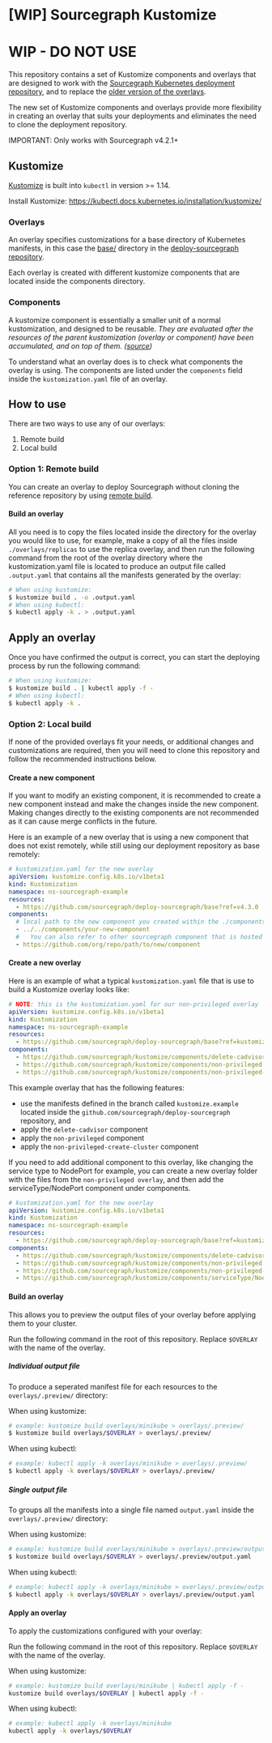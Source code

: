 # [WIP] Sourcegraph Kustomize

# WIP - DO NOT USE

This repository contains a set of Kustomize components and overlays that are designed to work with the [Sourcegraph Kubernetes deployment repository](https://sourcegraph.com/github.com/sourcegraph/deploy-sourcegraph), and to replace the [older version of the overlays](https://sourcegraph.com/github.com/sourcegraph/deploy-sourcegraph/-/tree/overlays).

The new set of Kustomize components and overlays provide more flexibility in creating an overlay that suits your deployments and eliminates the need to clone the deployment repository.

IMPORTANT: Only works with Sourcegraph v4.2.1+

## Kustomize

[Kustomize](https://kustomize.io/) is built into `kubectl` in version >= 1.14.

Install Kustomize: https://kubectl.docs.kubernetes.io/installation/kustomize/

### Overlays

An overlay specifies customizations for a base directory of Kubernetes manifests, in this case the [base/](https://sourcegraph.com/github.com/sourcegraph/deploy-sourcegraph@master/-/tree/base) directory in the [deploy-sourcegraph repository](https://sourcegraph.com/github.com/sourcegraph/deploy-sourcegraph@master).

Each overlay is created with different kustomize components that are located inside the components directory.

### Components

A kustomize component is essentially a smaller unit of a normal kustomization, and designed to be reusable. _They are evaluated after the resources of the parent kustomization (overlay or component) have been accumulated, and on top of them. ([source](https://sourcegraph.com/github.com/kubernetes/enhancements@master/-/blob/keps/sig-cli/1802-kustomize-components/README.md#proposal))_

To understand what an overlay does is to check what components the overlay is using. The components are listed under the `components` field inside the `kustomization.yaml` file of an overlay.

## How to use

There are two ways to use any of our overlays:

1. Remote build
2. Local build

### Option 1: Remote build

You can create an overlay to deploy Sourcegraph without cloning the reference repository by using [remote build](https://github.com/kubernetes-sigs/kustomize/blob/master/examples/remoteBuild.md).

#### Build an overlay

All you need is to copy the files located inside the directory for the overlay you would like to use, for example, make a copy of all the files inside `./overlays/replicas` to use the replica overlay, and then run the following command from the root of the overlay directory where the kustomization.yaml file is located to produce an output file called `.output.yaml` that contains all the manifests generated by the overlay:

```bash
# When using kustomize:
$ kustomize build . -o .output.yaml
# When using kubectl:
$ kubectl apply -k . > .output.yaml
```

## Apply an overlay

Once you have confirmed the output is correct, you can start the deploying process by run the following command:

```bash
# When using kustomize:
$ kustomize build . | kubectl apply -f -
# When using kubectl:
$ kubectl apply -k .
```

### Option 2: Local build

If none of the provided overlays fit your needs, or additional changes and customizations are required, then you will need to clone this repository and follow the recommended instructions below.

#### Create a new component

If you want to modify an existing component, it is recommended to create a new component instead and make the changes inside the new component. Making changes directly to the existing components are not recommended as it can cause merge conflicts in the future.

Here is an example of a new overlay that is using a new component that does not exist remotely, while still using our deployment repository as base remotely:

```yaml
# kustomization.yaml for the new overlay
apiVersion: kustomize.config.k8s.io/v1beta1
kind: Kustomization
namespace: ns-sourcegraph-example
resources:
  - https://github.com/sourcegraph/deploy-sourcegraph/base?ref=v4.3.0
components:
  # local path to the new component you created within the ./components folder
  - ../../components/your-new-component
  #   You can also refer to other sourcegraph component that is hosted in other remote repository
  - https://github.com/org/repo/path/to/new/component
```

#### Create a new overlay

Here is an example of what a typical `kustomization.yaml` file that is use to build a Kustomize overlay looks like:

```yaml
# NOTE: this is the kustomization.yaml for our non-privileged overlay
apiVersion: kustomize.config.k8s.io/v1beta1
kind: Kustomization
namespace: ns-sourcegraph-example
resources:
  - https://github.com/sourcegraph/deploy-sourcegraph/base?ref=kustomize.example
components:
  - https://github.com/sourcegraph/kustomize/components/delete-cadvisor
  - https://github.com/sourcegraph/kustomize/components/non-privileged
  - https://github.com/sourcegraph/kustomize/components/non-privileged-create-cluster
```

This example overlay that has the following features:

- use the manifests defined in the branch called `kustomize.example` located inside the `github.com/sourcegraph/deploy-sourcegraph` repository, and
- apply the `delete-cadvisor` component
- apply the `non-privileged` component
- apply the `non-privileged-create-cluster` component

If you need to add additional component to this overlay, like changing the service type to NodePort for example, you can create a new overlay folder with the files from the `non-privileged overlay`, and then add the serviceType/NodePort component under components.

```yaml
# kustomization.yaml for the new overlay
apiVersion: kustomize.config.k8s.io/v1beta1
kind: Kustomization
namespace: ns-sourcegraph-example
resources:
  - https://github.com/sourcegraph/deploy-sourcegraph/base?ref=kustomize.example
components:
  - https://github.com/sourcegraph/kustomize/components/delete-cadvisor
  - https://github.com/sourcegraph/kustomize/components/non-privileged
  - https://github.com/sourcegraph/kustomize/components/non-privileged-create-cluster
  - https://github.com/sourcegraph/kustomize/components/serviceType/NodePort
```

#### Build an overlay

This allows you to preview the output files of your overlay before applying them to your cluster.

Run the following command in the root of this repository. Replace `$OVERLAY` with the name of the overlay.

##### Individual output file

To produce a seperated manifest file for each resources to the `overlays/.preview/` directory:

When using kustomize:

```bash
# example: kustomize build overlays/minikube > overlays/.preview/
$ kustomize build overlays/$OVERLAY > overlays/.preview/
```

When using kubectl:

```bash
# example: kubectl apply -k overlays/minikube > overlays/.preview/
$ kubectl apply -k overlays/$OVERLAY > overlays/.preview/
```

##### Single output file

To groups all the manifests into a single file named `output.yaml` inside the `overlays/.preview/` directory:

When using kustomize:

```bash
# example: kustomize build overlays/minikube > overlays/.preview/output.yaml
$ kustomize build overlays/$OVERLAY > overlays/.preview/output.yaml
```

When using kubectl:

```bash
# example: kubectl apply -k overlays/minikube > overlays/.preview/output.yaml
$ kubectl apply -k overlays/$OVERLAY > overlays/.preview/output.yaml
```

#### Apply an overlay

To apply the customizations configured with your overlay:

Run the following command in the root of this repository. Replace `$OVERLAY` with the name of the overlay.

When using kustomize:

```bash
# example: kustomize build overlays/minikube | kubectl apply -f -
kustomize build overlays/$OVERLAY | kubectl apply -f -
```

When using kubectl:

```bash
# example: kubectl apply -k overlays/minikube
kubectl apply -k overlays/$OVERLAY
```
